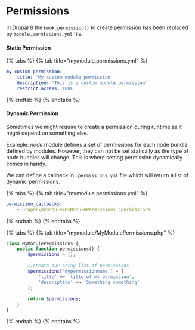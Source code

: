 # Permissions

In Drupal 8 the `hook_permission()` to create permission has been replaced by `module.permissions.yml` file. 

#### Static Permission

{% tabs %}
{% tab title="mymodule.permissions.yml" %}
```yaml
my custom permission:
    title: 'My custom module permission'
    description: 'This is a custom module permission'
    restrict access: TRUE
```
{% endtab %}
{% endtabs %}

#### Dynamic Permission

Sometimes we might require to create a permission during runtime as it might depend on something else.

 Example: _node_ module defines a set of permissions for each node bundle defined by modules. However, they can not be set statically as the type of node bundles will change. This is where setting permission dynamically comes in handy. 

We can define a callback in `.permissions.yml` file which will return a list of dynamic permissions.

{% tabs %}
{% tab title="mymodule.permissions.yml" %}
```yaml
permission_callbacks:
    - Drupal\mymodule\MyModulePermissions::permissions
```
{% endtab %}
{% endtabs %}

{% tabs %}
{% tab title="mymodule/MyModulePermissions.php" %}
```php
class MyModulePermissions {
    public function permissions() {
        $permissions = [];
        
        //create our array list of permissions
        $permissions['mypermissionname'] = [
            'title' => 'title of my permission',
            'description' => 'Something something'
        ];
        
        return $permissions;
    }
}
```
{% endtab %}
{% endtabs %}

